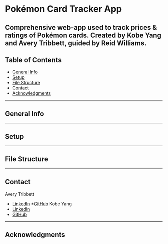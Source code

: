 # Pokémon Card Tracker App
Comprehensive web-app used to track prices & ratings of Pokémon cards. 
Created by Kobe Yang and Avery Tribbett, guided by Reid Williams.
---
## Table of Contents
* [General Info](#general-info)
* [Setup](#setup)
* [File Structure](#file-structure)
* [Contact](#contact)
* [Acknowledgments](#acknowledgments)
---
## General Info
---
## Setup
---
## File Structure
---
<!-- Not sure if github links are redundant and we can also ask if Reid wants his contact info as well. -->
## Contact
Avery Tribbett
* [LinkedIn](https://www.linkedin.com/in/averytribbett/)
*[GitHub](https://github.com/averytribbett)
Kobe Yang
* [LinkedIn](https://www.linkedin.com/in/kobeyang16/)
* [GitHub](https://github.com/Kobe16)
---
## Acknowledgments